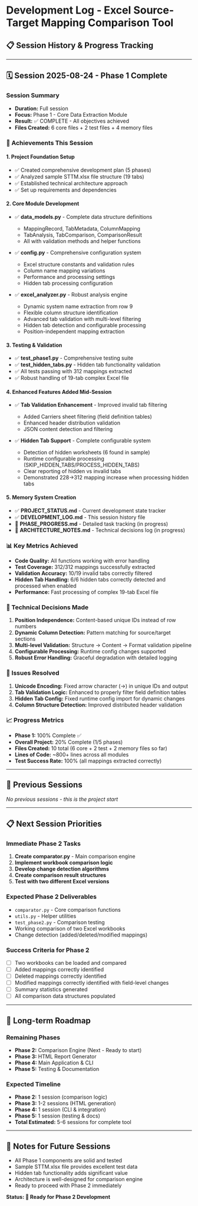 # Development Log - Excel Source-Target Mapping Comparison Tool

## 📋 Session History & Progress Tracking

---

## 🗓️ Session 2025-08-24 - Phase 1 Complete

### Session Summary
- **Duration:** Full session
- **Focus:** Phase 1 - Core Data Extraction Module
- **Result:** ✅ COMPLETE - All objectives achieved
- **Files Created:** 6 core files + 2 test files + 4 memory files

### 🎯 Achievements This Session

#### 1. Project Foundation Setup
- ✅ Created comprehensive development plan (5 phases)
- ✅ Analyzed sample STTM.xlsx file structure (19 tabs)
- ✅ Established technical architecture approach
- ✅ Set up requirements and dependencies

#### 2. Core Module Development  
- ✅ **data_models.py** - Complete data structure definitions
  - MappingRecord, TabMetadata, ColumnMapping
  - TabAnalysis, TabComparison, ComparisonResult
  - All with validation methods and helper functions

- ✅ **config.py** - Comprehensive configuration system
  - Excel structure constants and validation rules
  - Column name mapping variations
  - Performance and processing settings
  - Hidden tab processing configuration

- ✅ **excel_analyzer.py** - Robust analysis engine
  - Dynamic system name extraction from row 9
  - Flexible column structure identification
  - Advanced tab validation with multi-level filtering
  - Hidden tab detection and configurable processing
  - Position-independent mapping extraction

#### 3. Testing & Validation
- ✅ **test_phase1.py** - Comprehensive testing suite
- ✅ **test_hidden_tabs.py** - Hidden tab functionality validation
- ✅ All tests passing with 312 mappings extracted
- ✅ Robust handling of 19-tab complex Excel file

#### 4. Enhanced Features Added Mid-Session
- ✅ **Tab Validation Enhancement** - Improved invalid tab filtering
  - Added Carriers sheet filtering (field definition tables)
  - Enhanced header distribution validation
  - JSON content detection and filtering

- ✅ **Hidden Tab Support** - Complete configurable system
  - Detection of hidden worksheets (6 found in sample)
  - Runtime configurable processing (SKIP_HIDDEN_TABS/PROCESS_HIDDEN_TABS)
  - Clear reporting of hidden vs invalid tabs
  - Demonstrated 228→312 mapping increase when processing hidden tabs

#### 5. Memory System Creation
- ✅ **PROJECT_STATUS.md** - Current development state tracker
- ✅ **DEVELOPMENT_LOG.md** - This session history file
- 🔄 **PHASE_PROGRESS.md** - Detailed task tracking (in progress)
- 🔄 **ARCHITECTURE_NOTES.md** - Technical decisions log (in progress)

### 📊 Key Metrics Achieved
- **Code Quality:** All functions working with error handling
- **Test Coverage:** 312/312 mappings successfully extracted
- **Validation Accuracy:** 10/19 invalid tabs correctly filtered
- **Hidden Tab Handling:** 6/6 hidden tabs correctly detected and processed when enabled
- **Performance:** Fast processing of complex 19-tab Excel file

### 🔧 Technical Decisions Made
1. **Position Independence:** Content-based unique IDs instead of row numbers
2. **Dynamic Column Detection:** Pattern matching for source/target sections  
3. **Multi-level Validation:** Structure → Content → Format validation pipeline
4. **Configurable Processing:** Runtime config changes supported
5. **Robust Error Handling:** Graceful degradation with detailed logging

### 🐛 Issues Resolved
1. **Unicode Encoding:** Fixed arrow character (→) in unique IDs and output
2. **Tab Validation Logic:** Enhanced to properly filter field definition tables
3. **Hidden Tab Config:** Fixed runtime config import for dynamic changes
4. **Column Structure Detection:** Improved distributed header validation

### 📈 Progress Metrics
- **Phase 1:** 100% Complete ✅
- **Overall Project:** 20% Complete (1/5 phases)
- **Files Created:** 10 total (6 core + 2 test + 2 memory files so far)
- **Lines of Code:** ~800+ lines across all modules
- **Test Success Rate:** 100% (all mappings extracted correctly)

---

## 🔄 Previous Sessions
*No previous sessions - this is the project start*

---

## 📋 Next Session Priorities

### Immediate Phase 2 Tasks
1. **Create comparator.py** - Main comparison engine
2. **Implement workbook comparison logic**
3. **Develop change detection algorithms**
4. **Create comparison result structures**
5. **Test with two different Excel versions**

### Expected Phase 2 Deliverables
- `comparator.py` - Core comparison functions
- `utils.py` - Helper utilities
- `test_phase2.py` - Comparison testing
- Working comparison of two Excel workbooks
- Change detection (added/deleted/modified mappings)

### Success Criteria for Phase 2
- [ ] Two workbooks can be loaded and compared
- [ ] Added mappings correctly identified
- [ ] Deleted mappings correctly identified  
- [ ] Modified mappings correctly identified with field-level changes
- [ ] Summary statistics generated
- [ ] All comparison data structures populated

---

## 🎯 Long-term Roadmap

### Remaining Phases
- **Phase 2:** Comparison Engine (Next - Ready to start)
- **Phase 3:** HTML Report Generator 
- **Phase 4:** Main Application & CLI
- **Phase 5:** Testing & Documentation

### Expected Timeline
- **Phase 2:** 1 session (comparison logic)
- **Phase 3:** 1-2 sessions (HTML generation)  
- **Phase 4:** 1 session (CLI & integration)
- **Phase 5:** 1 session (testing & docs)
- **Total Estimated:** 5-6 sessions for complete tool

---

## 📝 Notes for Future Sessions
- All Phase 1 components are solid and tested
- Sample STTM.xlsx file provides excellent test data
- Hidden tab functionality adds significant value
- Architecture is well-designed for comparison engine
- Ready to proceed with Phase 2 immediately

**Status: 🚀 Ready for Phase 2 Development**